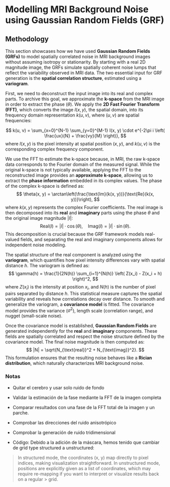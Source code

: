 # Modelling MRI Background Noise using Gaussian Random Fields (GRF)

## Methodology

This section showcases how we have used **Gaussian Random Fields (GRFs)** to model spatially correlated noise in MRI background images without assuming isotropy or stationarity. By starting with a real 2D magnitude image, the GRFs simulate spatially coherent noise lumps that reflect the variability observed in MRI data. The two essential input for GRF generation is the **spatial correlation structure**, estimated using a **variogram**.

First, we need to deconstruct the input image into its real and complex parts. To archive this goal, we approximate the **k-space** from the MRI image in order to extract the phase ($\theta$). We apply the **2D Fast Fourier Transform (FFT)**, which converts the image $I(x, y)$, the spatial domain, into its frequency domain representation $k(u, v)$, where $(u, v)$ are spatial frequencies:

$$
k(u, v) = \sum_{x=0}^{N-1} \sum_{y=0}^{M-1} I(x, y) \cdot e^{-2\pi i \left( \frac{ux}{N} + \frac{vy}{M} \right)},
$$
where $I(x, y)$ is the pixel intensity at spatial position $(x, y)$, and $k(u, v)$ is the corresponding complex frequency component.

We use the FFT to estimate the k-space because, in MRI, the raw k-space data corresponds to the Fourier domain of the measured signal. While the original k-space is not typically available, applying the FFT to the reconstructed image provides an **approximate k-space**, allowing us to extract the **phase information** embedded in its complex values. The phase of the complex k-space is defined as:  
$$
\theta(x, y) = \arctan\left(\frac{\text{Im}(k(x, y))}{\text{Re}(k(x, y))}\right),
$$
where $k(x, y)$ represents the complex Fourier coefficients. The real image is then decomposed into its **real** and **imaginary** parts using the phase $\theta$ and the original image magnitude $|I|$:  
$$
\text{Real}(I) = |I| \cdot \cos(\theta), \quad \text{Imag}(I) = |I| \cdot \sin(\theta).
$$
This decomposition is crucial because the GRF framework models real-valued fields, and separating the real and imaginary components allows for independent noise modeling.

The spatial structure of the real component is analyzed using the **variogram**, which quantifies how pixel intensity differences vary with spatial distance $h$. The variogram is defined as:  
$$
\gamma(h) = \frac{1}{2N(h)} \sum_{i=1}^{N(h)} \left( Z(x_i) - Z(x_i + h) \right)^2,
$$
where $Z(x_i)$ is the intensity at position $x_i$, and $N(h)$ is the number of pixel pairs separated by distance $h$. This statistical measure captures the spatial variability and reveals how correlations decay over distance. To smooth and generalize the variogram, a **covariance model** is fitted. The covariance model provides the variance ($\sigma^2$), length scale (correlation range), and nugget (small-scale noise).

Once the covariance model is established, **Gaussian Random Fields** are generated independently for the **real** and **imaginary** components. These fields are spatially correlated and respect the noise structure defined by the covariance model. The final noise magnitude is then computed as:  
$$
|N| = \sqrt{N_{\text{real}}^2 + N_{\text{imag}}^2}.
$$
This formulation ensures that the resulting noise behaves like a **Rician distribution**, which naturally characterizes MRI background noise. 

### Notas

- Quitar el cerebro y usar solo ruido de fondo
- Validar la estimación de la fase mediante la FFT de la imagen completa
- Comparar resultados con una fase de la FFT total de la imagen y un parche.
- Comprobar las direcciones del ruido anisotrópico
- Comprobar la generación de ruido tridimensional

- Código: Debido a la adición de la máscara, hemos tenido que cambiar de grid type structured a unstructured:

> In structured mode, the coordinates (x, y) map directly to pixel indices, making visualization straightforward.
> In unstructured mode, positions are explicitly given as a list of coordinates, which may require re-mapping if you want to interpret or visualize results back on a regular > grid.

